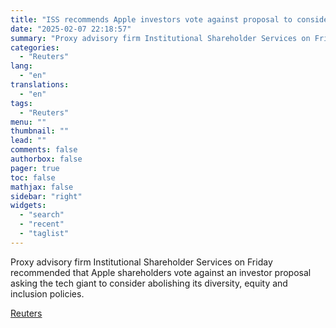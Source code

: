 ```yaml
---
title: "ISS recommends Apple investors vote against proposal to consider abolishing DEI policies"
date: "2025-02-07 22:18:57"
summary: "Proxy advisory firm Institutional Shareholder Services on Friday recommended that Apple  shareholders vote against an investor proposal asking the tech giant to consider abolishing its diversity, equity and inclusion policies."
categories:
  - "Reuters"
lang:
  - "en"
translations:
  - "en"
tags:
  - "Reuters"
menu: ""
thumbnail: ""
lead: ""
comments: false
authorbox: false
pager: true
toc: false
mathjax: false
sidebar: "right"
widgets:
  - "search"
  - "recent"
  - "taglist"
---
```


Proxy advisory firm Institutional Shareholder Services on Friday recommended that Apple shareholders vote against an investor proposal asking the tech giant to consider abolishing its diversity, equity and inclusion policies.

[Reuters](https://www.tradingview.com/news/reuters.com,2025:newsml_L4N3OY18L:0-iss-recommends-apple-investors-vote-against-proposal-to-consider-abolishing-dei-policies/)
